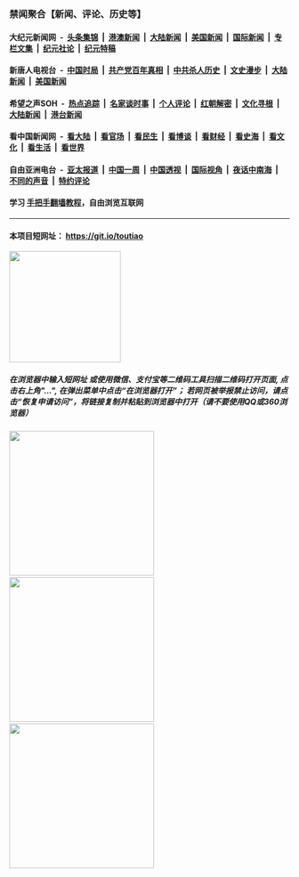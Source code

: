 ### 禁闻聚合【新闻、评论、历史等】

#### 大纪元新闻网 &nbsp;-&nbsp; [头条集锦](indexes/E头条集锦.md?t=02081622) &nbsp;|&nbsp; [港澳新闻](indexes/E港澳新闻.md?t=02081622)  &nbsp;|&nbsp; [大陆新闻](indexes/E大陆新闻.md?t=02081622) &nbsp;|&nbsp; [美国新闻](indexes/E美国新闻.md?t=02081622) &nbsp;|&nbsp; [国际新闻](indexes/E国际新闻.md?t=02081622) &nbsp;|&nbsp; [专栏文集](indexes/E专栏文集.md?t=02081622) &nbsp;|&nbsp; [纪元社论](indexes/E纪元社论.md?t=02081622) &nbsp;|&nbsp; [纪元特稿](indexes/E纪元特稿.md?t=02081622) 

#### 新唐人电视台 &nbsp;-&nbsp; [中国时局](indexes/N中国时局.md?t=02081622) &nbsp;|&nbsp; [共产党百年真相](indexes/N共产党百年真相.md?t=02081622) &nbsp;|&nbsp; [中共杀人历史](indexes/N中共杀人历史.md?t=02081622) &nbsp;|&nbsp; [文史漫步](indexes/N文史漫步.md?t=02081622) &nbsp;|&nbsp; [大陆新闻](indexes/N大陆新闻.md?t=02081622) &nbsp;|&nbsp; [美国新闻](indexes/N美国新闻.md?t=02081622)

#### 希望之声SOH &nbsp;-&nbsp; [热点追踪](indexes/H热点追踪.md?t=02081622) &nbsp;|&nbsp; [名家谈时事](indexes/H名家谈时事.md?t=02081622) &nbsp;|&nbsp; [个人评论](indexes/H个人评论.md?t=02081622)  &nbsp;|&nbsp; [红朝解密](indexes/H红朝解密.md?t=02081622) &nbsp;|&nbsp; [文化寻根](indexes/H文化寻根.md?t=02081622) &nbsp;|&nbsp; [大陆新闻](indexes/H大陆新闻.md?t=02081622) &nbsp;|&nbsp; [港台新闻](indexes/H港台新闻.md?t=02081622)

#### 看中国新闻网 &nbsp;-&nbsp; [看大陆](indexes/S看大陆.md?t=02081622) &nbsp;|&nbsp; [看官场](indexes/S看官场.md?t=02081622) &nbsp;|&nbsp; [看民生](indexes/S看民生.md?t=02081622)  &nbsp;|&nbsp; [看博谈](indexes/S看博谈.md?t=02081622) &nbsp;|&nbsp; [看财经](indexes/S看财经.md?t=02081622) &nbsp;|&nbsp; [看史海](indexes/S看史海.md?t=02081622) &nbsp;|&nbsp; [看文化](indexes/S看文化.md?t=02081622) &nbsp;|&nbsp; [看生活](indexes/S看生活.md?t=02081622) &nbsp;|&nbsp; [看世界](indexes/S看世界.md?t=02081622)

#### 自由亚洲电台 &nbsp;-&nbsp; [亚太报道](indexes/R亚太报道.md?t=02081622) &nbsp;|&nbsp; [中国一周](indexes/R中国一周.md?t=02081622) &nbsp;|&nbsp; [中国透视](indexes/R中国透视.md?t=02081622)  &nbsp;|&nbsp; [国际视角](indexes/R国际视角.md?t=02081622) &nbsp;|&nbsp; [夜话中南海](indexes/R夜话中南海.md?t=02081622) &nbsp;|&nbsp; [不同的声音](indexes/R不同的声音.md?t=02081622) &nbsp;|&nbsp; [特约评论](indexes/R特约评论.md?t=02081622)

#### 学习 [手把手翻墙教程](https://github.com/gfw-breaker/guides/wiki)，自由浏览互联网

----

#### 本项目短网址： https://git.io/toutiao
<img src="https://raw.githubusercontent.com/gfw-breaker/banned-news/master/scripts/img/qr.png" width="200px"/>  

##### 在浏览器中输入短网址 或使用微信、支付宝等二维码工具扫描二维码打开页面, 点击右上角"...", 在弹出菜单中点击“在浏览器打开”； 若网页被举报禁止访问，请点击“恢复申请访问”，将链接复制并粘贴到浏览器中打开（请不要使用QQ或360浏览器）

<img src="https://raw.githubusercontent.com/gfw-breaker/banned-news/master/scripts/img/1.png" width="260px"/> &nbsp; <img src="https://raw.githubusercontent.com/gfw-breaker/banned-news/master/scripts/img/2.png" width="260px"/> &nbsp; <img src="https://raw.githubusercontent.com/gfw-breaker/banned-news/master/scripts/img/3.png" width="260px"/>
